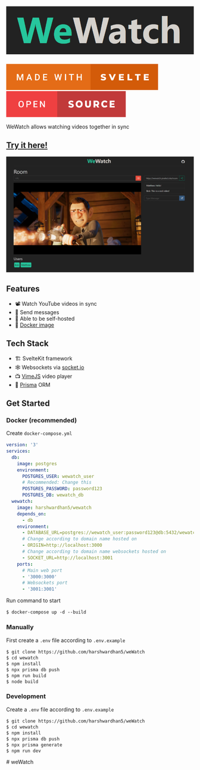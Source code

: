 # ![WeWatch logo](https://raw.githubusercontent.com/harshwardhan5/wewatch/master/github/logo.png)

<div>
<img src="https://raw.githubusercontent.com/harshwardhan5/wewatch/master/github/made-with-svelte.svg">
<img src="https://raw.githubusercontent.com/harshwardhan5/wewatch/master/github/open-source.svg">
</div>

WeWatch allows watching videos together in sync

## [Try it here!](https)

![Screenshot](https://raw.githubusercontent.com/harshwardhan5/wewatch/master/github/screenshot.png)

## Features

- 📽️ Watch YouTube videos in sync
- 💬 Send messages
- 👷 Able to be self-hosted
- 🐳 [Docker image](https://hub.docker.com/r/harshwardhan5/wewatch)

## Tech Stack

- 🏗️ SvelteKit framework
- 🕸️ Websockets via [socket.io](https://socket.io/)
- 📺 [VimeJS](https://vimejs.com/) video player
- 📝 [Prisma](https://www.prisma.io/) ORM

## Get Started

### Docker (recommended)

Create `docker-compose.yml`

```yml
version: '3'
services:
  db:
    image: postgres
    environment:
      POSTGRES_USER: wewatch_user
      # Recommended: Change this
      POSTGRES_PASSWORD: password123
      POSTGRES_DB: wewatch_db
  wewatch:
    image: harshwardhan5/wewatch
    depends_on:
      - db
    environment:
      - DATABASE_URL=postgres://wewatch_user:password123@db:5432/wewatch_db
      # Change according to domain name hosted on
      - ORIGIN=http://localhost:3000
      # Change according to domain name websockets hosted on
      - SOCKET_URL=http://localhost:3001
    ports:
      # Main web port
      - '3000:3000'
      # Websockets port
      - '3001:3001'
```

Run command to start

```console
$ docker-compose up -d --build
```

### Manually

First create a `.env` file according to `.env.example`

```console
$ git clone https://github.com/harshwardhan5/weWatch
$ cd wewatch
$ npm install
$ npx prisma db push
$ npm run build
$ node build
```

### Development

Create a `.env` file according to `.env.example`

```console
$ git clone https://github.com/harshwardhan5/weWatch
$ cd wewatch
$ npm install
$ npx prisma db push
$ npx prisma generate
$ npm run dev
```
#   w e W a t c h 
 
 